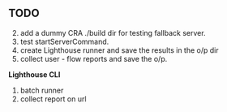 ## TODO

2. add a dummy CRA ./build dir for testing fallback server.
3. test startServerCommand.
4. create Lighthouse runner and save the results in the o/p dir
5. collect user - flow reports and save the o/p.

**Lighthouse CLI**

1. batch runner
2. collect report on url
